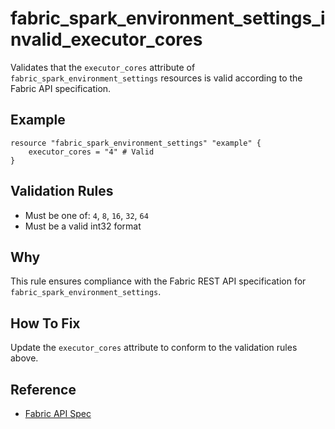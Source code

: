 # fabric_spark_environment_settings_invalid_executor_cores

Validates that the `executor_cores` attribute of `fabric_spark_environment_settings` resources is valid according to the Fabric API specification.

## Example

```hcl
resource "fabric_spark_environment_settings" "example" {
    executor_cores = "4" # Valid
}
```

## Validation Rules

- Must be one of: `4`, `8`, `16`, `32`, `64`
- Must be a valid int32 format


## Why

This rule ensures compliance with the Fabric REST API specification for `fabric_spark_environment_settings`.

## How To Fix

Update the `executor_cores` attribute to conform to the validation rules above.

## Reference

- [Fabric API Spec](https://github.com/microsoft/fabric-rest-api-specs/tree/main/environment/definitions.json)
